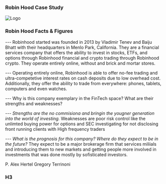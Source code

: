### Robin Hood Case Study

![Logo](https://g.foolcdn.com/image/?url=https%3A%2F%2Fg.foolcdn.com%2Feditorial%2Fimages%2F476463%2Frobinhood-logo.png&w=1200&op=resize)

### Robin Hood Facts & Figures

--- Robinhood started was founded in 2013 by Vladimir Tenev and Baiju Bhatt with their headquarters in Menlo Park, California.  They are a financial services company that offers the ability to invest in stocks, ETFs, and options through Robinhood financial and crypto trading through Robinhood crypto.  They operate entirely online, without and brick and mortar stores.

---  Operating entirely online, Robinhood is able to offer no-fee trading and ultra-competetive interest rates on cash deposits due to low overhead cost.  Additionally, they offer the ability to trade from everywhere: phones, tablets, computers and even watches. 


--- Why is this company exemplary in the FinTech space? What are their strengths and weaknesses?

--- *Strengths are the no commisiona and bringin the yougner generation into the world of investing.*
Weaknesses are poor risk control like the unlimted buying power for options and SEC investigating for not disclosing front running clients with High frequency traders

--- *What is the prognosis for this company? Where do they expect to be in the future?*
They expect to be a major brokerage firm that services miliials and introducing them to new markets and getting people more involved in investments that was done mostly by sofisticated investors.

P. Alex Hertel
Gregory Terrinoni

### H3 
